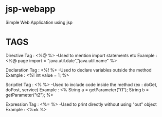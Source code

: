 # jsp-webapp
Simple Web Application using jsp

# TAGS
Directive Tag : <%@ %>
-Used to mention import statements etc 
Example : <%@ page import = "java.util.date","java.util.name" %>

Declaration Tag : <%! %>
-Used to declare variables outside the method
Example : <%! int value = 1; %>

Scriptlet Tag : <% %>
-Used to include code inside the method (ex : doGet, doPost, service)
Example : <% String a = getParameter("t1");
             String b = getParameter("t2");
          %>
          
Expression Tag : <%=  %>
-Used to print directly without using "out" object
Example : <%=k %>
